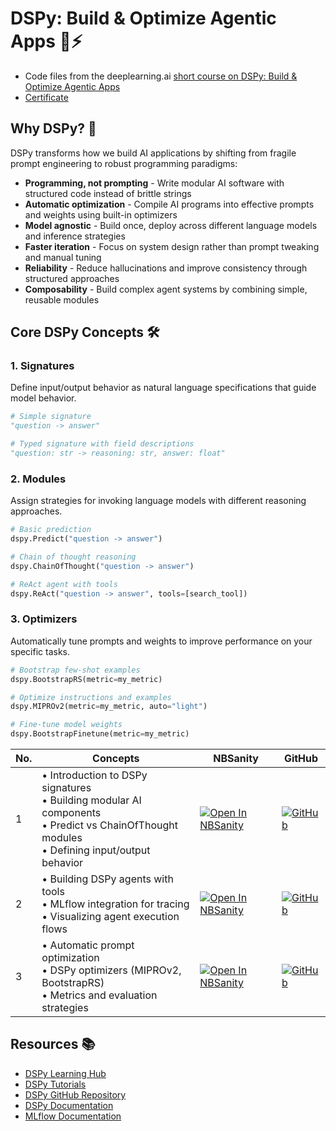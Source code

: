 # DSPy: Build & Optimize Agentic Apps 🤖⚡

- Code files from the deeplearning.ai [short course on DSPy: Build & Optimize Agentic Apps](https://www.deeplearning.ai/short-courses/dspy-build-optimize-agentic-apps/)
- [Certificate](https://learn.deeplearning.ai/accomplishments/040d4219-1cca-4b4b-8419-b9cc08c43298?usp=sharing)

## Why DSPy? 🧩

DSPy transforms how we build AI applications by shifting from fragile prompt engineering to robust programming paradigms:

- **Programming, not prompting** - Write modular AI software with structured code instead of brittle strings
- **Automatic optimization** - Compile AI programs into effective prompts and weights using built-in optimizers
- **Model agnostic** - Build once, deploy across different language models and inference strategies
- **Faster iteration** - Focus on system design rather than prompt tweaking and manual tuning
- **Reliability** - Reduce hallucinations and improve consistency through structured approaches
- **Composability** - Build complex agent systems by combining simple, reusable modules

## Core DSPy Concepts 🛠️

### 1. Signatures
Define input/output behavior as natural language specifications that guide model behavior.
```python
# Simple signature
"question -> answer"

# Typed signature with field descriptions
"question: str -> reasoning: str, answer: float"
```

### 2. Modules
Assign strategies for invoking language models with different reasoning approaches.
```python
# Basic prediction
dspy.Predict("question -> answer")

# Chain of thought reasoning
dspy.ChainOfThought("question -> answer")

# ReAct agent with tools
dspy.ReAct("question -> answer", tools=[search_tool])
```

### 3. Optimizers
Automatically tune prompts and weights to improve performance on your specific tasks.
```python
# Bootstrap few-shot examples
dspy.BootstrapRS(metric=my_metric)

# Optimize instructions and examples
dspy.MIPROv2(metric=my_metric, auto="light")

# Fine-tune model weights
dspy.BootstrapFinetune(metric=my_metric)
```

| No. | Concepts | NBSanity | GitHub |
|-----|----------|----------|--------|
| 1 | • Introduction to DSPy signatures<br>• Building modular AI components<br>• Predict vs ChainOfThought modules<br>• Defining input/output behavior<br>| [![Open In NBSanity](https://nbsanity.com/assets/icon.png)](https://nbsanity.com/Prajwalsrinvas/dspy_build_optimize_agentic_apps/blob/main/1_modules_and_signatures.ipynb) | [![GitHub](https://cdn-icons-png.flaticon.com/32/270/270798.png)](https://github.com/Prajwalsrinvas/dspy_build_optimize_agentic_apps/blob/main/1_modules_and_signatures.ipynb) |
| 2 | • Building DSPy agents with tools<br>• MLflow integration for tracing<br>• Visualizing agent execution flows | [![Open In NBSanity](https://nbsanity.com/assets/icon.png)](https://nbsanity.com/Prajwalsrinvas/dspy_build_optimize_agentic_apps/blob/main/2_agent_with_mlflow_tracing.ipynb) | [![GitHub](https://cdn-icons-png.flaticon.com/32/270/270798.png)](https://github.com/Prajwalsrinvas/dspy_build_optimize_agentic_apps/blob/main/2_agent_with_mlflow_tracing.ipynb) |
| 3 | • Automatic prompt optimization<br>• DSPy optimizers (MIPROv2, BootstrapRS)<br>• Metrics and evaluation strategies<br>| [![Open In NBSanity](https://nbsanity.com/assets/icon.png)](https://nbsanity.com/Prajwalsrinvas/dspy_build_optimize_agentic_apps/blob/main/3_dspy_optimizer.ipynb) | [![GitHub](https://cdn-icons-png.flaticon.com/32/270/270798.png)](https://github.com/Prajwalsrinvas/dspy_build_optimize_agentic_apps/blob/main/3_dspy_optimizer.ipynb) |

## Resources 📚

- [DSPy Learning Hub](https://dspy.ai/learn/)
- [DSPy Tutorials](https://dspy.ai/tutorials/)
- [DSPy GitHub Repository](https://github.com/stanfordnlp/dspy)
- [DSPy Documentation](https://dspy.ai/)
- [MLflow Documentation](https://mlflow.org/docs/latest/index.html)